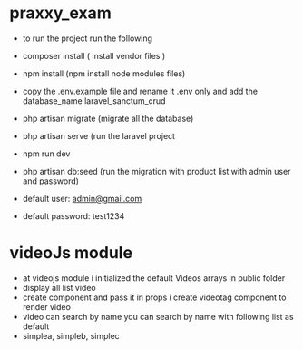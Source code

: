 # praxxy_exam

- to run the project run the following
- composer install ( install vendor files )
- npm install (npm install node modules files)
- copy the .env.example file and rename it .env only and add the database_name laravel_sanctum_crud
- php artisan migrate (migrate all the database)
- php artisan serve (run the laravel project
- npm run dev
- php artisan db:seed (run the migration with product list with admin user and password)

- default user: admin@gmail.com
- default password: test1234

# videoJs module
- at videojs module i initialized the default Videos arrays in public folder
- display all list video
- create component and pass it in props i create videotag component to render video
- video can search by name you can search by name with following list as default
- simplea, simpleb, simplec

